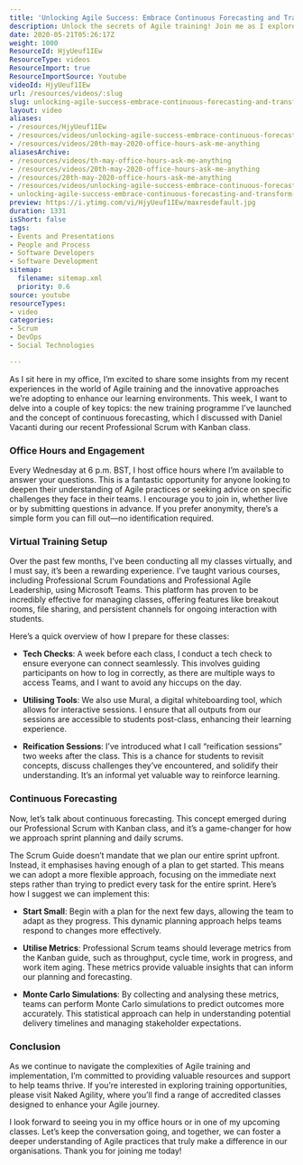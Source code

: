 ```yaml
---
title: 'Unlocking Agile Success: Embrace Continuous Forecasting and Transform Your Training Experience'
description: Unlock the secrets of Agile training! Join me as I explore innovative learning methods, continuous forecasting, and interactive virtual classes.
date: 2020-05-21T05:26:17Z
weight: 1000
ResourceId: HjyUeuf1IEw
ResourceType: videos
ResourceImport: true
ResourceImportSource: Youtube
videoId: HjyUeuf1IEw
url: /resources/videos/:slug
slug: unlocking-agile-success-embrace-continuous-forecasting-and-transform-your-training-experience
layout: video
aliases:
- /resources/HjyUeuf1IEw
- /resources/videos/unlocking-agile-success-embrace-continuous-forecasting-and-transform-your-training-experience
- /resources/videos/20th-may-2020-office-hours-ask-me-anything
aliasesArchive:
- /resources/videos/th-may-office-hours-ask-me-anything
- /resources/videos/20th-may-2020-office-hours-ask-me-anything
- /resources/20th-may-2020-office-hours-ask-me-anything
- /resources/videos/unlocking-agile-success-embrace-continuous-forecasting-and-transform-your-training-experience
- unlocking-agile-success-embrace-continuous-forecasting-and-transform-your-training-experience
preview: https://i.ytimg.com/vi/HjyUeuf1IEw/maxresdefault.jpg
duration: 1331
isShort: false
tags:
- Events and Presentations
- People and Process
- Software Developers
- Software Development
sitemap:
  filename: sitemap.xml
  priority: 0.6
source: youtube
resourceTypes:
- video
categories:
- Scrum
- DevOps
- Social Technologies

---
```

As I sit here in my office, I’m excited to share some insights from my recent experiences in the world of Agile training and the innovative approaches we’re adopting to enhance our learning environments. This week, I want to delve into a couple of key topics: the new training programme I’ve launched and the concept of continuous forecasting, which I discussed with Daniel Vacanti during our recent Professional Scrum with Kanban class.

### Office Hours and Engagement

Every Wednesday at 6 p.m. BST, I host office hours where I’m available to answer your questions. This is a fantastic opportunity for anyone looking to deepen their understanding of Agile practices or seeking advice on specific challenges they face in their teams. I encourage you to join in, whether live or by submitting questions in advance. If you prefer anonymity, there’s a simple form you can fill out—no identification required.

### Virtual Training Setup

Over the past few months, I’ve been conducting all my classes virtually, and I must say, it’s been a rewarding experience. I’ve taught various courses, including Professional Scrum Foundations and Professional Agile Leadership, using Microsoft Teams. This platform has proven to be incredibly effective for managing classes, offering features like breakout rooms, file sharing, and persistent channels for ongoing interaction with students.

Here’s a quick overview of how I prepare for these classes:

- **Tech Checks**: A week before each class, I conduct a tech check to ensure everyone can connect seamlessly. This involves guiding participants on how to log in correctly, as there are multiple ways to access Teams, and I want to avoid any hiccups on the day.
  
- **Utilising Tools**: We also use Mural, a digital whiteboarding tool, which allows for interactive sessions. I ensure that all outputs from our sessions are accessible to students post-class, enhancing their learning experience.

- **Reification Sessions**: I’ve introduced what I call “reification sessions” two weeks after the class. This is a chance for students to revisit concepts, discuss challenges they’ve encountered, and solidify their understanding. It’s an informal yet valuable way to reinforce learning.

### Continuous Forecasting

Now, let’s talk about continuous forecasting. This concept emerged during our Professional Scrum with Kanban class, and it’s a game-changer for how we approach sprint planning and daily scrums. 

The Scrum Guide doesn’t mandate that we plan our entire sprint upfront. Instead, it emphasises having enough of a plan to get started. This means we can adopt a more flexible approach, focusing on the immediate next steps rather than trying to predict every task for the entire sprint. Here’s how I suggest we can implement this:

- **Start Small**: Begin with a plan for the next few days, allowing the team to adapt as they progress. This dynamic planning approach helps teams respond to changes more effectively.

- **Utilise Metrics**: Professional Scrum teams should leverage metrics from the Kanban guide, such as throughput, cycle time, work in progress, and work item aging. These metrics provide valuable insights that can inform our planning and forecasting.

- **Monte Carlo Simulations**: By collecting and analysing these metrics, teams can perform Monte Carlo simulations to predict outcomes more accurately. This statistical approach can help in understanding potential delivery timelines and managing stakeholder expectations.

### Conclusion

As we continue to navigate the complexities of Agile training and implementation, I’m committed to providing valuable resources and support to help teams thrive. If you’re interested in exploring training opportunities, please visit Naked Agility, where you’ll find a range of accredited classes designed to enhance your Agile journey.

I look forward to seeing you in my office hours or in one of my upcoming classes. Let’s keep the conversation going, and together, we can foster a deeper understanding of Agile practices that truly make a difference in our organisations. Thank you for joining me today!
